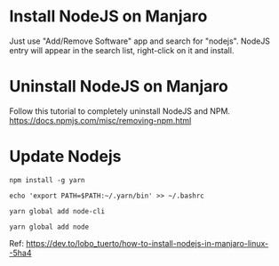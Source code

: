 # Install NodeJS on Manjaro

Just use "Add/Remove Software" app and search for "nodejs". NodeJS entry will appear in the search list, right-click on it and install.

# Uninstall NodeJS on Manjaro

Follow this tutorial to completely uninstall NodeJS and NPM.
https://docs.npmjs.com/misc/removing-npm.html



# Update Nodejs

```
npm install -g yarn
```
```
echo 'export PATH=$PATH:~/.yarn/bin' >> ~/.bashrc
```
```
yarn global add node-cli
```
```
yarn global add node
```
Ref: https://dev.to/lobo_tuerto/how-to-install-nodejs-in-manjaro-linux--5ha4

